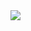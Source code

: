 <a href="https://github.com/anuraghazra/github-readme-stats">
  <img align="left" src="https://github-readme-stats.vercel.app/api?username=kumashun8&count_private=true&theme=merko&show_icons=true" />
</a>
<!-- <a href="https://github.com/anuraghazra/github-readme-stats">
  <img align="left" src="https://github-readme-stats.vercel.app/api/top-langs/?username=kumashun8&theme=merko&layout=compact&count_private=true" />
</a> -->
